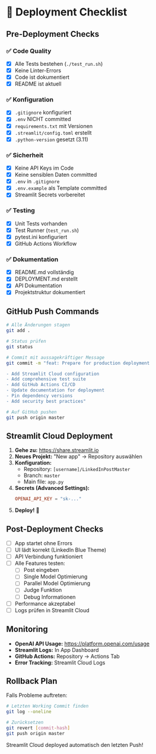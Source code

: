 # 🚀 Deployment Checklist

## Pre-Deployment Checks

### ✅ Code Quality
- [x] Alle Tests bestehen (`./test_run.sh`)
- [x] Keine Linter-Errors
- [x] Code ist dokumentiert
- [x] README ist aktuell

### ✅ Konfiguration
- [x] `.gitignore` konfiguriert
- [x] `.env` NICHT committed
- [x] `requirements.txt` mit Versionen
- [x] `.streamlit/config.toml` erstellt
- [x] `.python-version` gesetzt (3.11)

### ✅ Sicherheit
- [x] Keine API Keys im Code
- [x] Keine sensiblen Daten committed
- [x] `.env` in `.gitignore`
- [x] `.env.example` als Template committed
- [x] Streamlit Secrets vorbereitet

### ✅ Testing
- [x] Unit Tests vorhanden
- [x] Test Runner (`test_run.sh`)
- [x] pytest.ini konfiguriert
- [x] GitHub Actions Workflow

### ✅ Dokumentation
- [x] README.md vollständig
- [x] DEPLOYMENT.md erstellt
- [x] API Dokumentation
- [x] Projektstruktur dokumentiert

## GitHub Push Commands

```bash
# Alle Änderungen stagen
git add .

# Status prüfen
git status

# Commit mit aussagekräftiger Message
git commit -m "feat: Prepare for production deployment

- Add Streamlit Cloud configuration
- Add comprehensive test suite
- Add GitHub Actions CI/CD
- Update documentation for deployment
- Pin dependency versions
- Add security best practices"

# Auf GitHub pushen
git push origin master
```

## Streamlit Cloud Deployment

1. **Gehe zu:** https://share.streamlit.io
2. **Neues Projekt:** "New app" → Repository auswählen
3. **Konfiguration:**
   - Repository: `[username]/LinkedInPostMaster`
   - Branch: `master`
   - Main file: `app.py`
4. **Secrets (Advanced Settings):**
   ```toml
   OPENAI_API_KEY = "sk-..."
   ```
5. **Deploy!** 🎉

## Post-Deployment Checks

- [ ] App startet ohne Errors
- [ ] UI lädt korrekt (LinkedIn Blue Theme)
- [ ] API Verbindung funktioniert
- [ ] Alle Features testen:
  - [ ] Post eingeben
  - [ ] Single Model Optimierung
  - [ ] Parallel Model Optimierung
  - [ ] Judge Funktion
  - [ ] Debug Informationen
- [ ] Performance akzeptabel
- [ ] Logs prüfen in Streamlit Cloud

## Monitoring

- **OpenAI API Usage:** https://platform.openai.com/usage
- **Streamlit Logs:** In App Dashboard
- **GitHub Actions:** Repository → Actions Tab
- **Error Tracking:** Streamlit Cloud Logs

## Rollback Plan

Falls Probleme auftreten:
```bash
# Letzten Working Commit finden
git log --oneline

# Zurücksetzen
git revert [commit-hash]
git push origin master
```

Streamlit Cloud deployed automatisch den letzten Push!
